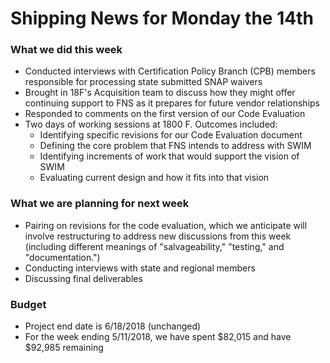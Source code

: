 # Shipping News for Monday the 14th


### What we did this week

- Conducted interviews with Certification Policy Branch (CPB) members responsible for
  processing state submitted SNAP waivers
- Brought in 18F's Acquisition team to discuss how they might offer continuing support to FNS as it prepares for future vendor relationships
- Responded to comments on the first version of our Code Evaluation
- Two days of working sessions at 1800 F. Outcomes included:
  - Identifying specific revisions for our Code Evaluation document
  - Defining the core problem that FNS intends to address with SWIM
  - Identifying increments of work that would support the vision of SWIM
  - Evaluating current design and how it fits into that vision


### What we are planning for next week

- Pairing on revisions for the code evaluation, which we anticipate will involve restructuring to address new discussions from this week (including different meanings of "salvageability," "testing," and "documentation.")
- Conducting interviews with state and regional members
- Discussing final deliverables

### Budget

- Project end date is 6/18/2018 (unchanged)
- For the week ending 5/11/2018, we have spent $82,015 and have $92,985 remaining
